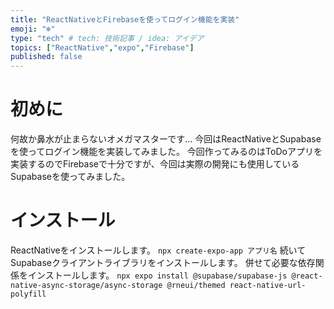 ```yaml
---
title: "ReactNativeとFirebaseを使ってログイン機能を実装"
emoji: "❄️"
type: "tech" # tech: 技術記事 / idea: アイデア
topics: ["ReactNative","expo","Firebase"]
published: false
---
```


# 初めに
何故か鼻水が止まらないオメガマスターです…
今回はReactNativeとSupabaseを使ってログイン機能を実装してみました。
今回作ってみるのはToDoアプリを実装するのでFirebaseで十分ですが、今回は実際の開発にも使用しているSupabaseを使ってみました。

# インストール
ReactNativeをインストールします。
`npx create-expo-app アプリ名`
続いてSupabaseクライアントライブラリをインストールします。
併せて必要な依存関係をインストールします。
`npx expo install @supabase/supabase-js @react-native-async-storage/async-storage @rneui/themed react-native-url-polyfill`
